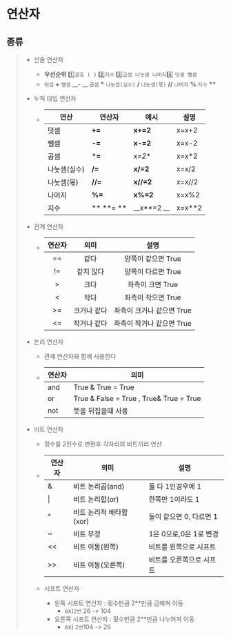 # 연산자 

## 종류

> * 산술 연산자
>
>   * __우선순위__ 1️⃣`괄호 ( )` 2️⃣`지수` 3️⃣`곱셉 나눗셈 나머지`4️⃣ `덧셈 뺄셈`
>   * `덧셈`   __+__  `뺄셈`  __- __ `곱셈`    __*__  `나눗셈(실수)`   __/__  `나눗셈(몫)`    __//__  `나머지`   __%__   `지수`    __**__
>
> * 누적 대입 연산자
>
>   * | 연산         | 연산자    | 예시       | 설명   |
>     | ------------ | --------- | ---------- | ------ |
>     | 덧셈         | **+=**    | **x+=2**   | x=x+2  |
>     | 뺄셈         | **-=**    | **x-=2**   | x=x-2  |
>     | 곱셈         | ***=**    | **x*=2**   | x=x*2  |
>     | 나눗셈(실수) | **/=**    | **x/=2**   | x=x/2  |
>     | 나눗셈(몫)   | **//=**   | **x//=2**  | x=x//2 |
>     | 나머지       | **%=**    | **x%=2**   | x=x%2  |
>     | 지수         | ** **= ** | __x**=2 __ | x=x**2 |
>
> * 관계 연산자
>
>   * | 연산자 |    의미     |           설명            |
>     | :----: | :---------: | :-----------------------: |
>     |   ==   |    같다     |    양쪽이 같으면 True     |
>     |   !=   |  같지 않다  |    양쪽이 다르면 True     |
>     |   >    |    크다     |     좌측이 크면 True      |
>     |   <    |    작다     |    좌측이 작으면 True     |
>     |   >=   | 크거나 같다 | 좌측이 크거나 같으면 True |
>     |   <=   | 작거나 같다 | 좌측이 작거나 같으면 True |
>
> * 논리 연산자
>
>   * 관계 연산자와 함께 사용한다
>
>   * | 연산자 | 의미                                    |
>     | ------ | --------------------------------------- |
>     | and    | True & True = True                      |
>     | or     | True & False = True , True& True = True |
>     | not    | 뜻을 뒤집을때 사용                      |
>
> * 비트 연산자
>
>   * 정수를 2진수로 변환후 각자리의 비트끼리 연산
>
>   * | 연산자 | 의미                    | 설명                     |
>     | ------ | ----------------------- | ------------------------ |
>     | &      | 비트 논리곱(and)        | 둘 다 1인경우에 1        |
>     | \|     | 비트 논리합(or)         | 한쪽만 1이라도 1         |
>     | ^      | 비트 논리적 배타합(xor) | 둘이 같으면 0, 다르면 1  |
>     | ~      | 비트 부정               | 1은 0으로,0은 1로 변경   |
>     | <<     | 비트 이동(왼쪽)         | 비트를 왼쪽으로 시프트   |
>     | >>     | 비트 이동(오른쪽)       | 비트를 오른쪽으로 시프트 |
>
>   * 시프트 연산자
>
>     * 왼쪽 시프트 연산자  : 횟수만큼 2**만큼 곱해져 이동
>       * ex)`2번` 26 -> 104 
>     * 오른쪽 시프트 연산자 : 횟수만큼 2**만큼 나누어져 이동
>       * ex) `2번`104 -> 26
>
>   